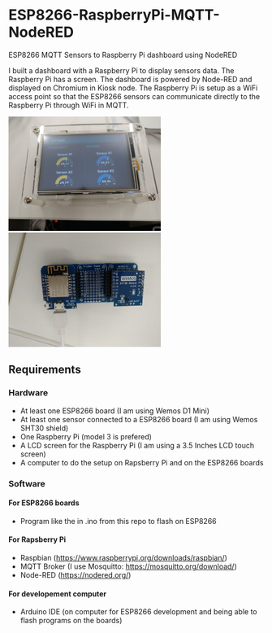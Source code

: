 # ESP8266-RaspberryPi-MQTT-NodeRED
ESP8266 MQTT Sensors to Raspberry Pi dashboard using NodeRED

I built a dashboard with a Raspberry Pi to display sensors data. The Raspberry Pi has a screen. The dashboard is powered by Node-RED and displayed on Chromium in Kiosk node.
The Raspberry Pi is setup as a WiFi access point so that the ESP8266 sensors can communicate directly to the Raspberry Pi through WiFi in MQTT.

<img src="https://github.com/DavidPetit/ESP8266-RaspberryPi-MQTT-NodeRED/blob/master/raspberrypi.jpg" width="300">

<img src="https://github.com/DavidPetit/ESP8266-RaspberryPi-MQTT-NodeRED/blob/master/esp8266_sensor.jpg" width="300">

## Requirements

### Hardware
* At least one ESP8266 board (I am using Wemos D1 Mini)
* At least one sensor connected to a ESP8266 board (I am using Wemos SHT30 shield)
* One Raspberry Pi (model 3 is prefered)
* A LCD screen for the Raspberry Pi (I am using a 3.5 Inches LCD touch screen)
* A computer to do the setup on Rapsberry Pi and on the ESP8266 boards

### Software
#### For ESP8266 boards
* Program like the in .ino from this repo to flash on ESP8266
#### For Rapsberry Pi
* Raspbian (https://www.raspberrypi.org/downloads/raspbian/)
* MQTT Broker (I use Mosquitto: https://mosquitto.org/download/)
* Node-RED (https://nodered.org/)
#### For developement computer
* Arduino IDE (on computer for ESP8266 development and being able to flash programs on the boards)
